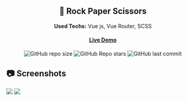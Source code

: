 <div align="center">

  ## 🚀 Rock Paper Scissors 
  <strong>Used Techs:</strong> Vue js, Vue Router, SCSS
  #### [Live Demo](https://vuejs-rock-paper-scissors.netlify.app/)

  ![GitHub repo size](https://img.shields.io/github/repo-size/cerdemrc/vue-rock-paper-scissors?style=plastic)
  ![GitHub Repo stars](https://img.shields.io/github/stars/cerdemrc/vue-rock-paper-scissors?style=plastic)
  ![GitHub last commit](https://img.shields.io/github/last-commit/cerdemrc/vue-rock-paper-scissors?style=plastic)

</div>

## 📷 Screenshots
<img src="https://user-images.githubusercontent.com/40372039/107680069-70f2c600-6cae-11eb-904c-d7781043df53.png"/>
<img src="https://user-images.githubusercontent.com/40372039/107680074-7223f300-6cae-11eb-9014-a85612bf307e.png"/>


